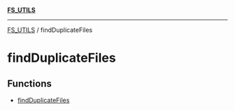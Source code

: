 [**FS_UTILS**](../README.md)

***

[FS_UTILS](../README.md) / findDuplicateFiles

# findDuplicateFiles

## Functions

- [findDuplicateFiles](functions/findDuplicateFiles.md)
